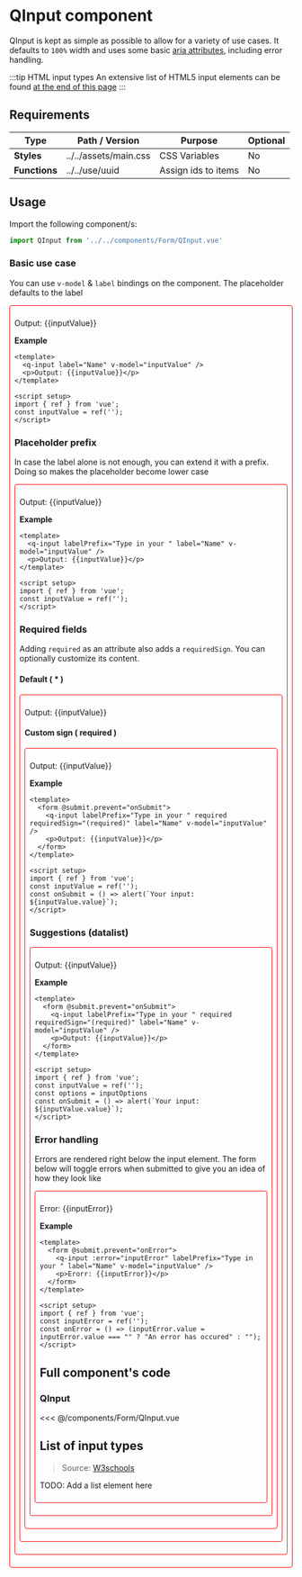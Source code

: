 <script setup>
import { ref } from 'vue';

import QInput from '../../components/Form/QInput.vue'

const inputValue = ref('');
const inputError = ref('');

const inputOptions = [
  'John Doe',
  'Erich Sutherland',
  'Jane Doenym',
];
const inputOptionsText = [
  { key: 1, text: "One Visitor", value: 1 },
  { key: 2, text: "Two Visitors", value: 2, disabled: true },
  { key: 3, text: "Three visitors", value: 3 }
];

const onError = () => (inputError.value = inputError.value === "" ? "An error has occured" : "");;
const onSubmit = () => alert(`Your input: ${inputValue.value}`);
</script>

<style>
@import '../../.vitepress/theme/main.css'
</style>

# QInput component

QInput is kept as simple as possible to allow for a variety of use cases. It defaults to `100%` width and uses some basic [aria attributes](https://developer.mozilla.org/en-US/docs/Web/Accessibility/ARIA), including error handling.

:::tip HTML input types
An extensive list of HTML5 input elements can be found [at the end of this page](#list-of-input-types)
:::

## Requirements

| Type           | Path / Version                              | Purpose             | Optional |
| -------------- | ------------------------------------------- | ------------------- | -------- |
| **Styles**     | ../../assets/main.css                       | CSS Variables       | No       |
| **Functions**  | ../../use/uuid                              | Assign ids to items | No       |

## Usage

Import the following component/s:

```javascript
import QInput from '../../components/Form/QInput.vue'
```

### Basic use case

You can use `v-model` & `label` bindings on the component. The placeholder defaults to the label

<form @submit.prevent="onSubmit"  style="padding:0.5rem;border:1px solid red;border-radius:4px;">
  <q-input label="Name" v-model="inputValue" />
  <p>Output: {{inputValue}}</p>
</form>

**Example**

```vue
<template>
  <q-input label="Name" v-model="inputValue" />
  <p>Output: {{inputValue}}</p>
</template>

<script setup>
import { ref } from 'vue';
const inputValue = ref('');
</script>

```

### Placeholder prefix

In case the label alone is not enough, you can extend it with a prefix. Doing so makes the placeholder become lower case

<form @submit.prevent="onSubmit"  style="padding:0.5rem;border:1px solid red;border-radius:4px;">
  <q-input labelPrefix="Type in your " label="Name" v-model="inputValue" />
  <p>Output: {{inputValue}}</p>
</form>

**Example**

```vue
<template>
  <q-input labelPrefix="Type in your " label="Name" v-model="inputValue" />
  <p>Output: {{inputValue}}</p>
</template>

<script setup>
import { ref } from 'vue';
const inputValue = ref('');
</script>
```

### Required fields

Adding `required` as an attribute also adds a `requiredSign`. You can optionally customize its content.

#### Default ( * )

<form @submit.prevent="onSubmit" style="padding:0.5rem;border:1px solid red;border-radius:4px;">
  <q-input labelPrefix="Type in your " required label="Name" v-model="inputValue" />
  <p>Output: {{inputValue}}</p>
</form>

#### Custom sign ( required )

<form @submit.prevent="onSubmit" style="padding:0.5rem;border:1px solid red;border-radius:4px;">
  <q-input labelPrefix="Type in your " required requiredSign="(required)" label="Name" v-model="inputValue" />
  <p>Output: {{inputValue}}</p>
</form>

**Example**

```vue
<template>
  <form @submit.prevent="onSubmit">
    <q-input labelPrefix="Type in your " required requiredSign="(required)" label="Name" v-model="inputValue" />
    <p>Output: {{inputValue}}</p>
  </form>
</template>

<script setup>
import { ref } from 'vue';
const inputValue = ref('');
const onSubmit = () => alert(`Your input: ${inputValue.value}`);
</script>
```

### Suggestions (datalist)

<form @submit.prevent="onSubmit" style="padding:0.5rem;border:1px solid red;border-radius:4px;">
  <q-input labelPrefix="Type in your " :options="inputOptions" required requiredSign="(required)" label="Name" v-model="inputValue" />
  <p>Output: {{inputValue}}</p>
</form>

**Example**

```vue
<template>
  <form @submit.prevent="onSubmit">
    <q-input labelPrefix="Type in your " required requiredSign="(required)" label="Name" v-model="inputValue" />
    <p>Output: {{inputValue}}</p>
  </form>
</template>

<script setup>
import { ref } from 'vue';
const inputValue = ref('');
const options = inputOptions
const onSubmit = () => alert(`Your input: ${inputValue.value}`);
</script>
```

### Error handling

Errors are rendered right below the input element. The form below will toggle errors when submitted to give you an idea of how they look like

<form @submit.prevent="onError" style="padding:0.5rem;border:1px solid red;border-radius:4px;">
  <q-input :error="inputError" labelPrefix="Type in your " label="Name" v-model="inputValue" />
  <p>Error: {{inputError}}</p>
</form>

**Example**

```vue
<template>
  <form @submit.prevent="onError">
    <q-input :error="inputError" labelPrefix="Type in your " label="Name" v-model="inputValue" />
    <p>Erorr: {{inputError}}</p>
  </form>
</template>

<script setup>
import { ref } from 'vue';
const inputError = ref('');
const onError = () => (inputError.value = inputError.value === "" ? "An error has occured" : "");
</script>
```


## Full component's code

### QInput

<<< @/components/Form/QInput.vue

## List of input types

> Source: [W3schools](https://www.w3schools.com/html/html_form_input_types.asp)

TODO: Add a list element here